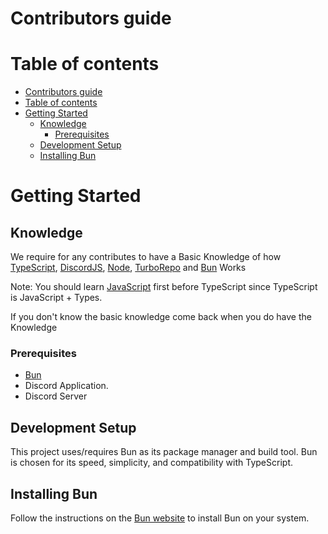 # Contributors guide




# Table of contents
- [Contributors guide](#contributors-guide)
- [Table of contents](#table-of-contents)
- [Getting Started](#getting-started)
  - [Knowledge](#knowledge)
    - [Prerequisites](#prerequisites)
  - [Development Setup](#development-setup)
  - [Installing Bun](#installing-bun)




# Getting Started


## Knowledge

We require for any contributes to have a Basic Knowledge of how [TypeScript][TSGuide], [DiscordJS][DiscordJsGuide], [Node][NodeJSGuide], [TurboRepo][TurboGuide] and [Bun][BunGuide] Works


Note: You should learn [JavaScript][JSGuide] first before TypeScript since TypeScript is JavaScript + Types.


If you don't know the basic knowledge come back when you do have the Knowledge


[DiscordJsGuide]: https://discordjs.guide/#before-you-begin
[NodeJSGuide]: https://nodejs.org/en/learn/getting-started/introduction-to-nodejs
[TSGuide]: https://www.typescriptlang.org/docs/
[JSGuide]: https://developer.mozilla.org/en-US/docs/Web/javascript
[BunGuide]: https://bun.sh/docs
[TurboGuide]: https://turbo.build/repo/docs

### Prerequisites

- [Bun](https://bun.sh/)
- Discord Application.
- Discord Server

## Development Setup

This project uses/requires Bun as its package manager and build tool. Bun is chosen for its speed, simplicity, and compatibility with TypeScript.



## Installing Bun

Follow the instructions on the [Bun website](https://bun.dev/) to install Bun on your system.







